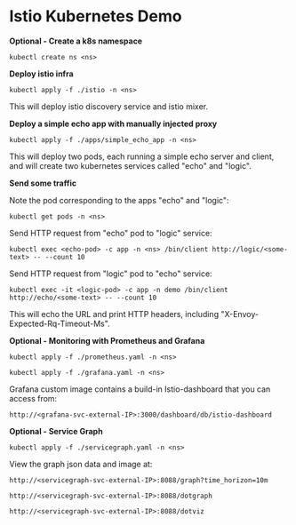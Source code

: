 # Istio Kubernetes Demo


**Optional - Create a k8s namespace**

    kubectl create ns <ns>

**Deploy istio infra**

    kubectl apply -f ./istio -n <ns>

This will deploy istio discovery service and istio mixer.

**Deploy a simple echo app with manually injected proxy**

    kubectl apply -f ./apps/simple_echo_app -n <ns>

This will deploy two pods, each running a simple echo server and client, and will create two kubernetes services called "echo" and "logic".

**Send some traffic**

Note the pod corresponding to the apps "echo" and "logic":
    
    kubectl get pods -n <ns>


Send HTTP request from "echo" pod to "logic" service:

    kubectl exec <echo-pod> -c app -n <ns> /bin/client http://logic/<some-text> -- --count 10
    
Send HTTP request from "logic" pod to "echo" service:

    kubectl exec -it <logic-pod> -c app -n demo /bin/client http://echo/<some-text> -- --count 10

This will echo the URL and print HTTP headers, including "X-Envoy-Expected-Rq-Timeout-Ms".

**Optional - Monitoring with Prometheus and Grafana**

    kubectl apply -f ./prometheus.yaml -n <ns>    

    kubectl apply -f ./grafana.yaml -n <ns>   

Grafana custom image contains a build-in Istio-dashboard that you can access from:
    
    http://<grafana-svc-external-IP>:3000/dashboard/db/istio-dashboard

**Optional - Service Graph**

    kubectl apply -f ./servicegraph.yaml -n <ns>

View the graph json data and image at:

    http://<servicegraph-svc-external-IP>:8088/graph?time_horizon=10m

    http://<servicegraph-svc-external-IP>:8088/dotgraph

    http://<servicegraph-svc-external-IP>:8088/dotviz